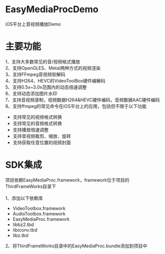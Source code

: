 # EasyMediaProcDemo
iOS平台上音视频播放Demo

# 主要功能
1、支持大多数常见的音/视频格式播放<br>
2、支持OpenGLES、Metal两种方式的视频渲染<br>
3、支持FFmpeg音视频软解码<br>
4、支持H264、HEVC的VideoToolBox硬件编解码<br>
5、支持0.5x~3.0x范围内的动态倍速调整<br>
6、支持动态添加图片水印<br>
7、支持音视频录制，视频数据H264&HEVC硬件编码，音频数据AAC硬件编码<br>
8、支持ffmpeg的常见命令在iOS平台上的应用，包括但不限于以下功能
  * 支持常见的视频格式转换<br>
  * 支持常见的音频格式转换<br>
  * 支持播放倍速调整<br>
  * 支持音视频裁剪、缩放、旋转<br>
  * 支持获取任意位置的视频封面<br>
    
# SDK集成

项目依赖EasyMediaProc.framework，framework位于项目的ThirdFrameWorks目录下<br>
<br>
1、添加以下依赖库<br>
   * VideoToolbox.framework<br>
   * AudioToolbox.framework<br>
   * EasyMediaProc.framework<br>
   * libbz2.tbd<br>
   * libiconv.tbd<br>
   * libz.tbd<br>

2、将ThirdFrameWorks目录中的EasyMediaProc.bundle添加到项目中<br>
   
